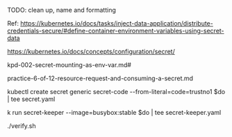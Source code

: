 TODO: clean up, name and formatting

Ref: 
https://kubernetes.io/docs/tasks/inject-data-application/distribute-credentials-secure/#define-container-environment-variables-using-secret-data

https://kubernetes.io/docs/concepts/configuration/secret/

kpd-002-secret-mounting-as-env-var.md#

practice-6-of-12-resource-request-and-consuming-a-secret.md

kubectl create secret generic secret-code --from-literal=code=trustno1 $do | tee secret.yaml

k run secret-keeper --image=busybox:stable $do | tee secret-keeper.yaml

./verify.sh
